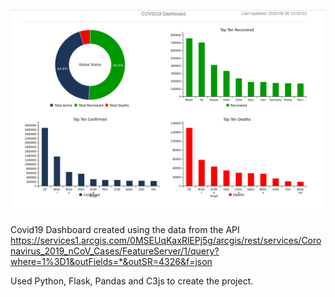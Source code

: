![](app/static/img/dashboard.png)

Covid19 Dashboard created using the data from the API https://services1.arcgis.com/0MSEUqKaxRlEPj5g/arcgis/rest/services/Coronavirus_2019_nCoV_Cases/FeatureServer/1/query?where=1%3D1&outFields=*&outSR=4326&f=json

Used Python, Flask, Pandas and C3js to create the project.
